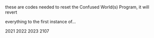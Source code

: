 these are codes needed to reset the Confused World(s) Program, it will revert


everything to the first instance of...

2021 2022 2023 2107